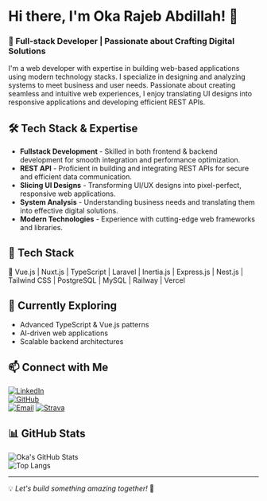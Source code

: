 # Hi there, I'm Oka Rajeb Abdillah! 👋

### 🚀 Full-stack Developer | Passionate about Crafting Digital Solutions

I'm a web developer with expertise in building web-based applications using modern technology stacks. I specialize in designing and analyzing systems to meet business and user needs. Passionate about creating seamless and intuitive web experiences, I enjoy translating UI designs into responsive applications and developing efficient REST APIs.

## 🛠️ Tech Stack & Expertise

- **Fullstack Development** - Skilled in both frontend & backend development for smooth integration and performance optimization.
- **REST API** - Proficient in building and integrating REST APIs for secure and efficient data communication.
- **Slicing UI Designs** - Transforming UI/UX designs into pixel-perfect, responsive web applications.
- **System Analysis** - Understanding business needs and translating them into effective digital solutions.
- **Modern Technologies** - Experience with cutting-edge web frameworks and libraries.

## 📌 Tech Stack

🔹 Vue.js | Nuxt.js | TypeScript | Laravel | Inertia.js | Express.js | Nest.js | Tailwind CSS | PostgreSQL | MySQL | Railway | Vercel

## 🌱 Currently Exploring

- Advanced TypeScript & Vue.js patterns
- AI-driven web applications
- Scalable backend architectures

## 📫 Connect with Me

[![LinkedIn](https://img.shields.io/badge/LinkedIn-0A66C2?style=for-the-badge&logo=linkedin&logoColor=white)](https://www.linkedin.com/in/oka-rajeb-abdillah/)  
[![GitHub](https://img.shields.io/badge/GitHub-181717?style=for-the-badge&logo=github&logoColor=white)](https://github.com/or-abdillh)  
[![Email](https://img.shields.io/badge/Email-D14836?style=for-the-badge&logo=gmail&logoColor=white)](mailto:hans.abdillh05@gmail.com)
[![Strava](https://img.shields.io/badge/-Strava-FC4C02?style=for-the-badge&logo=gmail&logoColor=white)](https://www.strava.com/athletes/43554627)

## 📊 GitHub Stats

![Oka's GitHub Stats](https://github-readme-stats.vercel.app/api?username=or-abdillh&show_icons=true&theme=radical)  
![Top Langs](https://github-readme-stats.vercel.app/api/top-langs/?username=or-abdillh&layout=compact&theme=radical)

---

💡 *Let's build something amazing together!* 🚀

